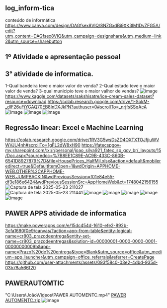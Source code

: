 ## log_inform-tica
conteúdo de informática
https://www.canva.com/design/DAGfsex8VIQ/8NZGxdBi9XK3lM1DvZFG5A/edit?utm_content=DAGfsex8VIQ&utm_campaign=designshare&utm_medium=link2&utm_source=sharebutton

## 1º Atividade e apresentação pessoal


## 3° atividade de informatica.
1-Qual bandeira teve o maior valor de venda?
2-Qual estado teve o maior valor de venda?
3-qual municipio teve o maior valhor de vendas?
![image](https://github.com/user-attachments/assets/312c690e-640f-4625-9a33-249561229cc4)
https://www.kaggle.com/datasets/sakshisatre/ice-cream-sales-dataset?resource=download
https://colab.research.google.com/drive/1-SokM-_dIF26uFiYGAQ70EB8InDXJkPN?authuser=0#scrollTo=_nrjfsSSqAcA
![image](https://github.com/user-attachments/assets/1a6ae16e-9843-4bbb-bc46-cd14baf3adeb)
![image](https://github.com/user-attachments/assets/3ea533cf-cf70-4498-b2f4-ad3a8b99129a)
![image](https://github.com/user-attachments/assets/80485ffc-594a-41f7-8df0-8f4a5739596a)

## Regressão linear: Excel e Machine Learning
https://colab.research.google.com/drive/1RV3G5wsDsZD4OXTXTOJfjiuWVWVJU4nh#scrollTo=1gFL2dW8xH90
https://fatecspgov-my.sharepoint.com/:x:/r/personal/joao_silva921_fatec_sp_gov_br/_layouts/15/Doc.aspx?sourcedoc=%7B8EE1C89E-AC9B-433C-860B-6541D8927879%7D&file=HousePrices_HalfMil.xlsx&action=default&mobileredirect=true&DefaultItemOpen=1&wdOrigin=APPHOME-WEB.OTHER%2CAPPHOME-WEB.JUMPBACKIN&wdPreviousSession=f01e84e55-df3e186e6424&wdPreviousSessionSrc=AppHomeWeb&ct=1748042156155
![Captura de tela 2025-05-23 211027](https://github.com/user-attachments/assets/8537199b-de5f-4319-840d-ad7b9ad486dd)
![Captura de tela 2025-05-23 211441](https://github.com/user-attachments/assets/afe4c209-0baa-4845-8eb2-682a70ab20f4)
![image](https://github.com/user-attachments/assets/9c99e212-efe6-4f62-893e-a40c3c25951a)
![image](https://github.com/user-attachments/assets/e4ab8613-d6c7-4719-b933-4497fcfe09e2)
![image](https://github.com/user-attachments/assets/61574e04-2880-4d25-978d-c4a894155cea)
![image](https://github.com/user-attachments/assets/fec60a5b-9508-46f0-a70d-8f95edf94c92)
![image](https://github.com/user-attachments/assets/f0e353d8-34b9-4272-9079-035fd49f6a94)

## PAWER APPS atividade de informatica
https://make.powerapps.com/e/15dc454d-1610-efe2-892b-3cfa1680f0e9/canvas/?action=app-from-table&entity-logical-name=cr803_prazodeentrega&entity-set-name=cr803_prazodeentregas&solution-id=00000001-0000-0000-0001-00000000009b&app-name=Prazo%20de%20entrega&type=Blank&utm_source=office&utm_medium=app_launcher&utm_campaign=office_referrals&referrer=CreatePage
https://github.com/user-attachments/assets/093f58c0-03e2-4dbd-935d-03b78a566f20

## PAWERAUTOMTIC
"C:\Users\João\Videos\PAWER AUTOMENTC.mp4"
[PAWER AUTOMENTC.zip](https://github.com/user-attachments/files/20642182/PAWER.AUTOMENTC.zip)
![image](https://github.com/user-attachments/assets/5ab2d4f7-72aa-4e5a-bf0d-2259789b91d2)




